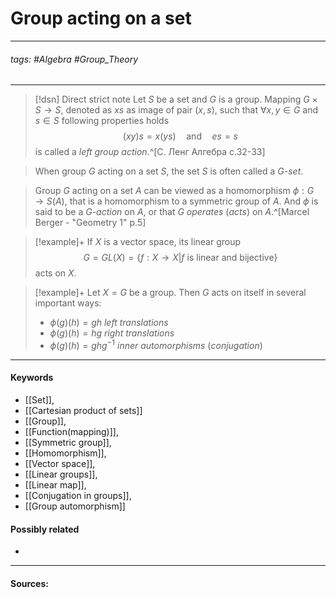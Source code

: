 # Group acting on a set
***
###### tags: #Algebra #Group_Theory 
***
>[!dsn] Direct strict note
> Let $S$ be a set and $G$ is a group. Mapping $G\times S\to S$, denoted as $xs$ as image of pair $(x,s)$, such that $\forall x,y\in G$ and $s\in S$ following properties holds $$(xy)s=x(ys)\quad\text{and}\quad es=s$$ is called a *left group action*.^[С. Ленг Алгебра с.32-33]

>When group $G$ acting on a set $S$, the set $S$ is often called a *$G$-set*. 

>Group $G$ acting on a set $A$ can be viewed as a homomorphism $\phi:G\to S(A)$, that is a homomorphism to a symmetric group of $A$. And $\phi$ is said to be a *$G$-action* on $A$, or that $G$ *operates* (*acts*) on $A$.^[Marcel Berger - "Geometry 1" p.5] 

>[!example]+ 
>If $X$ is a vector space, its linear group
>$$G=GL(X)=\{f:X\to X|f\text{ is linear and bijective}\}$$
>acts on $X$.

>[!example]+
>Let $X=G$ be a group. Then $G$ acts on itself in several important ways:
>- $\phi(g)(h)=gh$ *left translations*
>- $\phi(g)(h)=hg$ *right translations*
>- $\phi(g)(h)=ghg^{-1}$ *inner automorphisms* (*conjugation*)
***
#### Keywords
- [[Set]],
- [[Cartesian product of sets]]
- [[Group]],
- [[Function(mapping)]],
- [[Symmetric group]],
- [[Homomorphism]],
- [[Vector space]],
- [[Linear groups]],
- [[Linear map]],
- [[Conjugation in groups]],
- [[Group automorphism]]
#### Possibly related
- 
***
#### Sources: